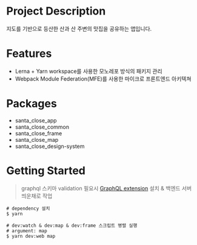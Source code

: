 # Project Description

지도를 기반으로 등산한 산과 산 주변의 맛집을 공유하는 앱입니다.

# Features

- Lerna + Yarn workspace를 사용한 모노레포 방식의 패키지 관리
- Webpack Module Federation(MFE)를 사용한 마이크로 프론트엔드 아키텍쳐

# Packages

- santa_close_app
- santa_close_common
- santa_close_frame
- santa_close_map
- santa_close_design-system

# Getting Started

> graphql 스키마 validation 필요시 [GraphQL extension](https://marketplace.visualstudio.com/items?itemName=GraphQL.vscode-graphql) 설치 & 백엔드 서버 띄운채로 작업

```shell
# dependency 설치
$ yarn

# dev:watch & dev:map & dev:frame 스크립트 병렬 실행
# argument: map
$ yarn dev:web map
```

